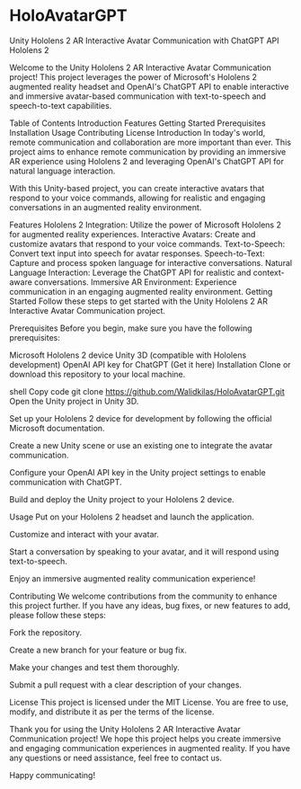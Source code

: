 # HoloAvatarGPT
Unity Hololens 2 AR Interactive Avatar Communication with ChatGPT API
Hololens 2

Welcome to the Unity Hololens 2 AR Interactive Avatar Communication project! This project leverages the power of Microsoft's Hololens 2 augmented reality headset and OpenAI's ChatGPT API to enable interactive and immersive avatar-based communication with text-to-speech and speech-to-text capabilities.

Table of Contents
Introduction
Features
Getting Started
Prerequisites
Installation
Usage
Contributing
License
Introduction
In today's world, remote communication and collaboration are more important than ever. This project aims to enhance remote communication by providing an immersive AR experience using Hololens 2 and leveraging OpenAI's ChatGPT API for natural language interaction.

With this Unity-based project, you can create interactive avatars that respond to your voice commands, allowing for realistic and engaging conversations in an augmented reality environment.

Features
Hololens 2 Integration: Utilize the power of Microsoft Hololens 2 for augmented reality experiences.
Interactive Avatars: Create and customize avatars that respond to your voice commands.
Text-to-Speech: Convert text input into speech for avatar responses.
Speech-to-Text: Capture and process spoken language for interactive conversations.
Natural Language Interaction: Leverage the ChatGPT API for realistic and context-aware conversations.
Immersive AR Environment: Experience communication in an engaging augmented reality environment.
Getting Started
Follow these steps to get started with the Unity Hololens 2 AR Interactive Avatar Communication project.

Prerequisites
Before you begin, make sure you have the following prerequisites:

Microsoft Hololens 2 device
Unity 3D (compatible with Hololens development)
OpenAI API key for ChatGPT (Get it here)
Installation
Clone or download this repository to your local machine.

shell
Copy code
git clone https://github.com/Walidkilas/HoloAvatarGPT.git
Open the Unity project in Unity 3D.

Set up your Hololens 2 device for development by following the official Microsoft documentation.

Create a new Unity scene or use an existing one to integrate the avatar communication.

Configure your OpenAI API key in the Unity project settings to enable communication with ChatGPT.

Build and deploy the Unity project to your Hololens 2 device.

Usage
Put on your Hololens 2 headset and launch the application.

Customize and interact with your avatar.

Start a conversation by speaking to your avatar, and it will respond using text-to-speech.

Enjoy an immersive augmented reality communication experience!

Contributing
We welcome contributions from the community to enhance this project further. If you have any ideas, bug fixes, or new features to add, please follow these steps:

Fork the repository.

Create a new branch for your feature or bug fix.

Make your changes and test them thoroughly.

Submit a pull request with a clear description of your changes.

License
This project is licensed under the MIT License. You are free to use, modify, and distribute it as per the terms of the license.

Thank you for using the Unity Hololens 2 AR Interactive Avatar Communication project! We hope this project helps you create immersive and engaging communication experiences in augmented reality. If you have any questions or need assistance, feel free to contact us.

Happy communicating!
